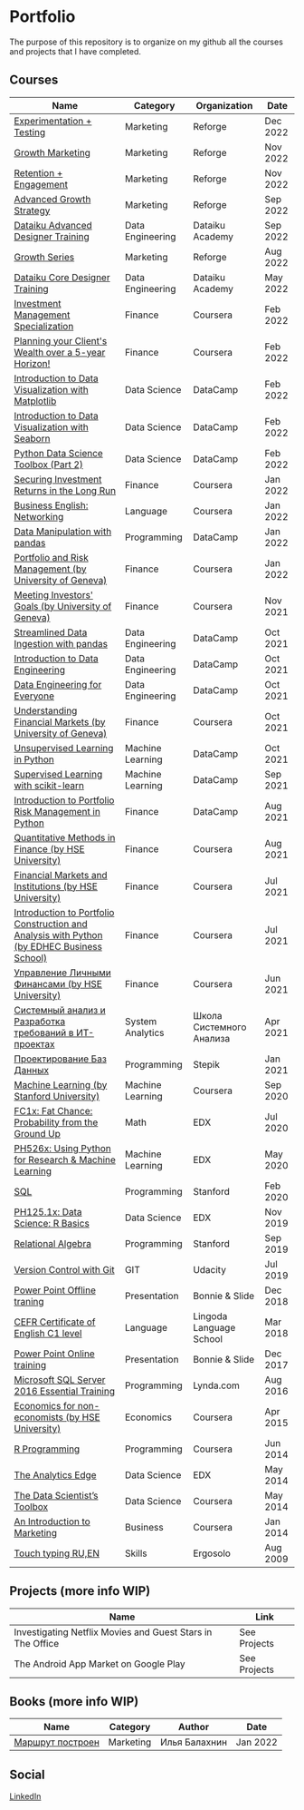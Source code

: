 # Portfolio
The purpose of this repository is to organize on my github all the courses and projects that I have completed. 

## Courses 

| Name  | Category | Organization | Date |
| ------------- | ------------- |  ------------- |  ------------- |
|  [Experimentation + Testing](https://www.reforge.com/) | Marketing | Reforge | Dec 2022 |
|  [Growth Marketing](https://www.reforge.com/) | Marketing | Reforge | Nov 2022 |
|  [Retention + Engagement](https://www.reforge.com/) | Marketing | Reforge | Nov 2022 |
|  [Advanced Growth Strategy](https://www.reforge.com/) | Marketing | Reforge | Sep 2022 |
|  [Dataiku Advanced Designer Training](https://academy.dataiku.com/) | Data Engineering | Dataiku Academy | Sep 2022 |
|  [Growth Series](https://www.reforge.com/) | Marketing | Reforge | Aug 2022 |
|  [Dataiku Core Designer Training](https://academy.dataiku.com/) | Data Engineering | Dataiku Academy | May 2022 |
|  [Investment Management Specialization](https://coursera.org/share/27c7a1271195d8d3ad639189b6540325) | Finance | Coursera | Feb 2022 |
|  [Planning your Client's Wealth over a 5-year Horizon!](https://coursera.org/share/795e6c06d7253fd75b8c8334453dabd1) | Finance | Coursera | Feb 2022 |
|  [Introduction to Data Visualization with Matplotlib](https://www.datacamp.com/statement-of-accomplishment/course/9b6dda11bf98f794c012ad83439ec6aa59421191) | Data Science | DataCamp | Feb 2022 |
|  [Introduction to Data Visualization with Seaborn](https://www.datacamp.com/statement-of-accomplishment/course/da99bc20896573175c6780a5671b37454230f50b) | Data Science | DataCamp | Feb 2022 |
|  [Python Data Science Toolbox (Part 2)](https://www.datacamp.com/statement-of-accomplishment/course/7de46b1eaf3b23931238e5304b9874f11abb3195) | Data Science | DataCamp | Feb 2022 |
|  [Securing Investment Returns in the Long Run](https://coursera.org/share/3fb06f9837b88967f00376383e43c5d6) | Finance | Coursera | Jan 2022 |
|  [Business English: Networking](https://coursera.org/share/bb784ea573c22870480661bdba3b4d80) | Language | Coursera | Jan 2022 |
|  [Data Manipulation with pandas](https://www.datacamp.com/statement-of-accomplishment/course/f746e580d778db8d8845e56146ecbed767e69d8e) | Programming | DataCamp | Jan 2022 |
|  [Portfolio and Risk Management (by University of Geneva)](https://coursera.org/share/4fb89d4157b23f2b36478a75262bf94e) | Finance | Coursera | Jan 2022 |
|  [Meeting Investors' Goals (by University of Geneva)](https://coursera.org/share/cf80bde970101f7dea59e2e6f2f05b2a) | Finance | Coursera | Nov 2021 |
|  [Streamlined Data Ingestion with pandas](https://www.datacamp.com/statement-of-accomplishment/course/b8cc026f065c9e0462bc63c75005ba64a86fcf81) | Data Engineering | DataCamp | Oct 2021 |
|  [Introduction to Data Engineering](https://www.datacamp.com/statement-of-accomplishment/course/808412772eb09360a54cd4c399c36fb8fb24a4ed) | Data Engineering | DataCamp | Oct 2021 |
|  [Data Engineering for Everyone](https://www.datacamp.com/statement-of-accomplishment/course/9a5206c7536d76fb153a706bd971ad1a5018f8db)| Data Engineering | DataCamp | Oct 2021 |
|  [Understanding Financial Markets (by University of Geneva)](https://coursera.org/share/cbc66ff5c506c15cae0f0604d0179ace) | Finance | Coursera | Oct 2021 |
|  [Unsupervised Learning in Python](https://www.datacamp.com/statement-of-accomplishment/course/9d7b5a223c40fe3c45a1928ac8862c26d78426e4) | Machine Learning | DataCamp | Oct 2021 |
|  [Supervised Learning with scikit-learn](https://www.datacamp.com/statement-of-accomplishment/course/22a8982baf3ba311dbd871b42af166580f19ee5f) | Machine Learning | DataCamp | Sep 2021 |
|  [Introduction to Portfolio Risk Management in Python](https://www.datacamp.com/statement-of-accomplishment/course/2531d9784831ff47fbf74516031e48f07fc0d04f) | Finance | DataCamp | Aug 2021 | 
|  [Quantitative Methods in Finance (by HSE University)](https://coursera.org/share/75983b4d22494cd0aafbcfb53afeb22e) | Finance | Coursera | Aug 2021 | 
|  [Financial Markets and Institutions (by HSE University)](https://coursera.org/share/c3703c43fb1284df2c951e8f4af833ab) | Finance | Coursera | Jul 2021 | 
|  [Introduction to Portfolio Construction and Analysis with Python (by EDHEC Business School)](https://coursera.org/share/3dd44a0ab9f7d0b8511e1ff1c8d4db5f) | Finance | Coursera | Jul 2021 |
|  [Управление Личными Финансами (by HSE University)](https://coursera.org/share/a1e8fe6899ce9ee3e2230cb6a89ce651) | Finance | Coursera | Jun 2021 |
|  [Системный анализ и  Разработка требований в ИТ-проектах](https://systems.education/) | System Analytics | Школа Системного Анализа | Apr 2021 |
|  [Проектирование Баз Данных](https://stepik.org/cert/1157736) | Programming | Stepik | Jan 2021 |
|  [Machine Learning (by Stanford University)](https://coursera.org/share/b427dead6f0052c83f6b56cb2743a1c7) | Machine Learning | Coursera | Sep 2020 |
|  [FC1x: Fat Chance: Probability from the Ground Up](https://courses.edx.org/certificates/43b7245f94e94d518dd3815729d6bcfc) | Math | EDX | Jul 2020 | 
|  [PH526x: Using Python for Research & Machine Learning](https://courses.edx.org/certificates/3048705a45ae41a88f9a353eb5c0e746) | Machine Learning | EDX | May 2020 |
|  [SQL](https://verify.lagunita.stanford.edu/SOA/4371aecfe5bd4dd88ceac069eb44642d)| Programming | Stanford | Feb 2020 |
|  [PH125.1x: Data Science: R Basics](https://courses.edx.org/certificates/1b897f4d318f43d89ca4307569d8cba4) | Data Science | EDX | Nov 2019 |
|  [Relational Algebra](https://verify.lagunita.stanford.edu/SOA/2b2abcacbf274d1e9bc59d12f66fad9c/) | Programming | Stanford | Sep 2019 |
|  [Version Control with Git](https://www.udacity.com/course/version-control-with-git--ud123) | GIT | Udacity | Jul 2019 | 
|  [Power Point Offline traning](https://bonnieandslide.com/power-of-powerpoint)| Presentation | Bonnie & Slide | Dec 2018 | 
|  [CEFR Certificate of English C1 level](https://www.lingoda.com/en/) | Language | Lingoda Language School | Mar 2018 | 
|  [Power Point Online training](https://bonnieandslide.com/power-of-powerpoint)| Presentation | Bonnie & Slide | Dec 2017 | 
|  [Microsoft SQL Server 2016 Essential Training](https://www.linkedin.com/learning/microsoft-sql-server-2016-essential-training)| Programming | Lynda.com | Aug 2016 | 
|  [Economics for non-economists (by HSE University)](https://www.coursera.org/learn/ekonomika-dlya-neekonomistov)| Economics | Coursera | Apr 2015 |
|  [R Programming](https://www.coursera.org/signature/certificate/9Q3P9VJC4B) | Programming | Coursera | Jun 2014 | 
|  [The Analytics Edge](https://verify.edx.org/cert/88262e6c913949a98c90642a6d7a698f) | Data Science | EDX | May 2014 |
|  [The Data Scientist’s Toolbox](https://www.coursera.org/signature/certificate/5FMEZLPB75) | Data Science  | Coursera | May 2014 | 
|  [An Introduction to Marketing](https://www.coursera.org/signature/certificate/XSKGFAN7H2) | Business | Coursera  | Jan 2014  |  
|  [Touch typing RU,EN](https://ergosolo.ru/) | Skills | Ergosolo | Aug 2009  |  

## Projects (more info WIP)
| Name  | Link | 
| ------------- | ------------- |
| Investigating Netflix Movies and Guest Stars in The Office | See Projects |
| The Android App Market on Google Play | See Projects |


## Books (more info WIP)
| Name  | Category | Author | Date |
| ------------- | ------------- |  ------------- |  ------------- |
|  [Маршрут построен](https://alpinabook.ru/catalog/book-marshrut-postroen/) | Marketing | Илья Балахнин | Jan 2022 |


## Social

[LinkedIn](https://www.linkedin.com/in/anton-sementsov-4b354373/)


